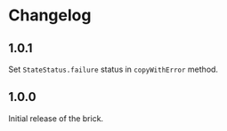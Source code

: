 # Changelog

## 1.0.1

Set `StateStatus.failure` status in `copyWithError` method.

## 1.0.0

Initial release of the brick.
